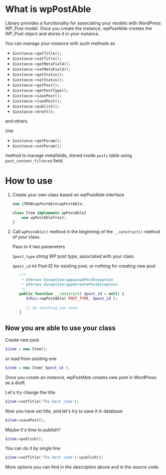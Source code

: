 # What is wpPostAble

Library provides a functionality for associating your models with WordPress WP_Post model.
Once you create the instance, wpPostAble creates the WP_Post object and stores it in your instance.

You can manage your instance with such methods as

- `$instance->getTitle();`
- `$instance->setTitle();`
- `$instance->getMetaField();`
- `$instance->setMetaField();`
- `$instance->getStatus();`
- `$instance->setStatus();`
- `$instance->getPost();`
- `$instance->getPostType();`
- `$instance->savePost();`
- `$instance->loadPost();`
- `$instance->publish();`
- `$instance->draft();`

and others.

Use 

- `$instance->getParam();`
- `$instance->setParam();`

method to manage metafields, stored inside `posts` table using `post_content_filtered` field.

# How to use

1. Create your own class based on wpPostAble interface

    ```php
    use iTRON\wpPostAble\wpPostAble;
    
    class Item implements wpPostAble{
        use wpPostAbleTrait;
    }
    ```

2. Call `wpPostAble()` method in the beginning of the `__construct()` method of your class.

   Pass to it two parameters

   `$post_type` _string_ WP post type, associated with your class

   `$post_id`   _int_    Post ID for existing post, or nothing for creating new post

   ```php
      /**
       * @throws Exception\wppaLoadPostException
       * @throws Exception\wppaCreatePostException
       */
      public function __construct( $post_id = null) {
         $this->wpPostAble( POST_TYPE, $post_id );
         
         // Do anything you need
      }
   ```

## Now you are able to use your class

Create new post

```php
$item = new Item();
```

or load from existing one

```php
$item = new Item( $post_id );
```


Once you create an instance, wpPostAble creates new post in WordPress as a draft.

Let's try change the title
```php
$item->setTitle('The best item');
```
Now you have set title, and let's try to save it in database
```php
$item->savePost();
```

Maybe it's time to publish?
```php
$item->publish();
```

You can do it by single line
```php
$item->setTitle('The best item')->publish();
```

More options you can find in the description above and in the source code.
